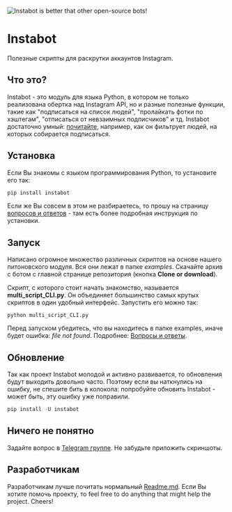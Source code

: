 ![Instabot is better that other open-source bots!](https://github.com/instagrambot/instabot/blob/master/docs/img/tag%20instabot.png "Instabot is better that other open-source bots!")
# Instabot
Полезные скрипты для раскрутки аккаунтов Instagram.

## Что это?

Instabot - это модуль для языка Python, в котором не только реализована обертка над Instagram API, но и разные полезные функции, такие как "подписаться на список людей", "пролайкать фотки по хэштегам", "отписаться от невзаимных подписчиков" и тд. Instabot достаточно умный: [почитайте](https://github.com/instagrambot/instabot/blob/master/docs/Filtration_rus.md), например, как он фильтрует людей, на которых собирается подписаться.

## Установка

Если Вы знакомы с языком программирования Python, то установите его так:
``` python
pip install instabot
```

Если же Вы совсем в этом не разбираетесь, то прошу на страницу [вопросов и ответов](https://github.com/instagrambot/instabot/blob/master/docs/FAQ_rus.md) - там есть более подробная инструкция по установки.

## Запуск

Написано огромное множество различных скриптов на основе нашего питоновского модуля. Вся они лежат в папке _examples_. Скачайте архив с ботом с главной странице репозитория (кнопка **Clone or download**).

Скрипт, с которого стоит начать знакомство, называется **multi_script_CLI.py**. Он объединяет большинство самых крутых скриптов в один удобный интерфейс. Запустить его можно так:

```
python multi_script_CLI.py
```

Перед запуском убедитесь, что вы находитесь в папке examples, иначе будет ошибка: _file not found_. Подробнее: [Вопросы и ответы](https://github.com/instagrambot/instabot/blob/master/docs/FAQ_rus.md).


## Обновление

Так как проект Instabot молодой и активно развивается, то обновления будут выходить довольно часто. Поэтому если вы наткнулись на ошибку, не спешите бить в колокола: попробуйте обновить Instabot - может быть, эту ошибку уже поправили.

``` python
pip install -U instabot
```

## Ничего не понятно

Задайте вопрос в [Telegram группе](https://t.me/joinchat/AAAAAEHxHAtKhKo4X4r7xg). Не забудьте приложить скриншоты.

## Разработчикам

Разработчикам лучше почитать нормальный [Readme.md](https://github.com/instagrambot/instabot/blob/master/README.md). Если Вы хотите помочь проекту, то feel free to do anything that might help the project. Cheers!
